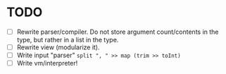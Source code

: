 # TODO

- [ ] Rewrite parser/compiler. Do not store argument count/contents in the type, but rather in a list in the type.
- [ ] Rewrite view (modularize it).
- [ ] Write input "parser" `split ", " >> map (trim >> toInt)`
- [ ] Write vm/interpreter!